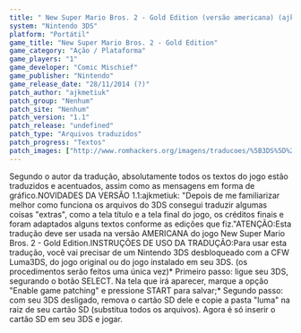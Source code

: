 ```yaml
---
title: " New Super Mario Bros. 2 - Gold Edition (versão americana) (ajkmetiuk)"
system: "Nintendo 3DS"
platform: "Portátil"
game_title: "New Super Mario Bros. 2 - Gold Edition"
game_category: "Ação / Plataforma"
game_players: "1"
game_developer: "Comic Mischief"
game_publisher: "Nintendo"
game_release_date: "28/11/2014 (?)"
patch_author: "ajkmetiuk"
patch_group: "Nenhum"
patch_site: "Nenhum"
patch_version: "1.1"
patch_release: "undefined"
patch_type: "Arquivos traduzidos"
patch_progress: "Textos"
patch_images: ["http://www.romhackers.org/imagens/traducoes/%5B3DS%5D%20New%20Super%20Mario%20Bros.%202%20-%20Gold%20Edition%20-%20ajkmetiuk%20-%201.jpg","http://www.romhackers.org/imagens/traducoes/%5B3DS%5D%20New%20Super%20Mario%20Bros.%202%20-%20Gold%20Edition%20-%20ajkmetiuk%20-%203.jpg","http://www.romhackers.org/imagens/traducoes/%5B3DS%5D%20New%20Super%20Mario%20Bros.%202%20-%20Gold%20Edition%20-%20ajkmetiuk%20-%204.jpg"]
---
```

Segundo o autor da tradução, absolutamente todos os textos do jogo estão traduzidos e acentuados, assim como as mensagens em forma de gráfico.NOVIDADES DA VERSÃO 1.1:ajkmetiuk: "Depois de me familiarizar melhor como funciona os arquivos do 3DS consegui traduzir algumas coisas "extras", como a tela título e a tela final do jogo, os créditos finais e foram adaptados alguns textos conforme as edições que fiz."ATENÇÃO:Esta tradução deve ser usada na versão AMERICANA do jogo New Super Mario Bros. 2 - Gold Edition.INSTRUÇÕES DE USO DA TRADUÇÃO:Para usar esta tradução, você vai precisar de um Nintendo 3DS desbloqueado com a CFW Luma3DS, do jogo original ou do jogo instalado em seu 3DS. (os procedimentos serão feitos uma única vez)* Primeiro passo: ligue seu 3DS, segurando o botão SELECT. Na tela que irá aparecer, marque a opção "Enable game patching" e pressione START para salvar;* Segundo passo: com seu 3DS desligado, remova o cartão SD dele e copie a pasta "luma" na raiz de seu cartão SD (substitua todos os arquivos). Agora é só inserir o cartão SD em seu 3DS e jogar.